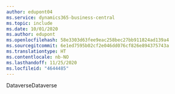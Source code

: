 ```yaml
---
author: edupont04
ms.service: dynamics365-business-central
ms.topic: include
ms.date: 10/01/2020
ms.author: edupont
ms.openlocfilehash: 58e3303d63fee9eac258bec27bb911824ad139a4
ms.sourcegitcommit: 6e1ed7595b02cf2e046dd076cf826e894375743a
ms.translationtype: HT
ms.contentlocale: nb-NO
ms.lasthandoff: 11/25/2020
ms.locfileid: "4644485"
---
```

<span data-ttu-id="3293a-101">Dataverse</span><span class="sxs-lookup"><span data-stu-id="3293a-101">Dataverse</span></span>